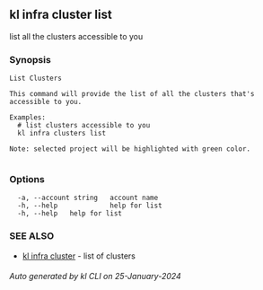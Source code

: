 ## kl infra cluster list

list all the clusters accessible to you

### Synopsis

```
List Clusters

This command will provide the list of all the clusters that's accessible to you. 

Examples:
  # list clusters accessible to you
  kl infra clusters list

Note: selected project will be highlighted with green color.


```

### Options

```
  -a, --account string   account name
  -h, --help             help for list
  -h, --help   help for list
```

### SEE ALSO

* [kl infra cluster](kl_infra_cluster.md)  - list of clusters

###### Auto generated by kl CLI on 25-January-2024
